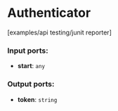 # Authenticator

[examples/api testing/junit reporter]

### Input ports:

* __start__: `any`


### Output ports:

* __token__: `string`


